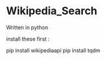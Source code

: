 # Wikipedia_Search
Written in python

install these first :

pip install wikipediaapi
pip install tqdm
